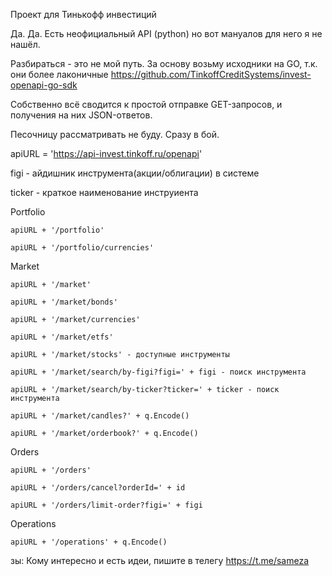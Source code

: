 Проект для Тинькофф инвестиций

Да. Да. Есть неофициальный API (python) но вот мануалов для него я не нашёл. 

Разбираться - это не мой путь. За основу возьму исходники на GO, т.к. они более лаконичные https://github.com/TinkoffCreditSystems/invest-openapi-go-sdk

Собственно всё сводится к простой отправке GET-запросов, и получения на них JSON-ответов.

Песочницу рассматривать не буду. Сразу в бой.

apiURL = 'https://api-invest.tinkoff.ru/openapi'

figi - айдишник инструмента(акции/облигации) в системе

ticker - краткое наименование инструиента

Portfolio

	apiURL + '/portfolio'
	
	apiURL + '/portfolio/currencies'

Market

	apiURL + '/market'
	
	apiURL + '/market/bonds'
	
	apiURL + '/market/currencies'
	
	apiURL + '/market/etfs'
	
	apiURL + '/market/stocks' - доступные инструменты
	
	apiURL + '/market/search/by-figi?figi=' + figi - поиск инструмента
	
	apiURL + '/market/search/by-ticker?ticker=' + ticker - поиск инструмента
	
	apiURL + '/market/candles?' + q.Encode()
	
	apiURL + '/market/orderbook?' + q.Encode()
	
Orders

	apiURL + '/orders'
	
	apiURL + '/orders/cancel?orderId=' + id
	
	apiURL + '/orders/limit-order?figi=' + figi
	
	
Operations

	apiURL + '/operations' + q.Encode()


зы: Кому интересно и есть идеи, пишите в телегу https://t.me/sameza
